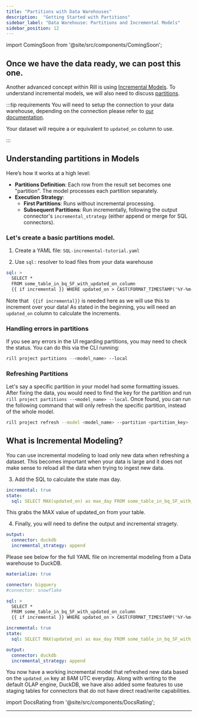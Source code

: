 ```yaml
---
title: "Partitions with Data Warehouses"
description:  "Getting Started with Partitions"
sidebar_label: "Data Warehouse: Partitions and Incremental Models"
sidebar_position: 12
---
```


import ComingSoon from '@site/src/components/ComingSoon';

<ComingSoon />

<div class='contents_to_overlay'>



## Once we have the data ready, we can post this one.


Another advanced concept within Rill is using [Incremental Models](https://docs.rilldata.com/build/advancedmodels/incremental). To understand incremental models, we will also need to discuss [partitions](https://docs.rilldata.com/build/advancedmodels/partitions). 

:::tip requirements
You will need to setup the connection to your data warehouse, depending on the connection please refer to [our documentation](https://docs.rilldata.com/reference/connectors/). 

Your dataset will require a or equivalent to `updated_on` column to use.

:::

## Understanding partitions in Models

Here’s how it works at a high level:

- **Partitions Definition**: Each row from the result set becomes one "partition". The model processes each partition separately.
- **Execution Strategy**:
  - **First Partitions**: Runs without incremental processing.
  - **Subsequent Partitions**: Run incrementally, following the output connector's `incremental_strategy` (either append or merge for SQL connectors).

### Let's create a basic partitions model.


1. Create a YAML file: `SQL-incremental-tutorial.yaml`

2. Use `sql:` resolver to load files from your data warehouse

```yaml
sql: >
  SELECT *
  FROM some_table_in_bq_SF_with_updated_on_column
  {{ if incremental }} WHERE updated_on > CAST(FORMAT_TIMESTAMP('%Y-%m-%d', '{{ .state.max_day }}') AS DATE) {{ end }}
```

Note that ` {{if incremental}}` is needed here as we will use this to increment over your data! As stated in the beginning, you will need an `updated_on` column to calculate the increments. 

### Handling errors in partitions
If you see any errors in the UI regarding partitions, you may need to check the status. You can do this via the CLI running:
```bash
rill project partitions --<model_name> --local
```


### Refreshing Partitions 

Let's say a specific partition in your model had some formatting issues. After fixing the data, you would need to find the key for the partition and run `rill project partitions --<model_name> --local`.  Once found, you can run the following command that will only refresh the specific partition, instead of the whole model.

```bash
rill project refresh --model <model_name> --partition <partition_key>
```

## What is Incremental Modeling?
You can use incremental modeling to load only new data when refreshing a dataset. This becomes important when your data is large and it does not make sense to reload all the data when trying to ingest new data.


3. Add the SQL to calculate the state max day.
```yaml
incremental: true
state:
  sql: SELECT MAX(updated_on) as max_day FROM some_table_in_bq_SF_with_updated_on_column
```

This grabs the MAX value of updated_on from your table.

4. Finally, you will need to define the output and incremental stragety.

```yaml
output:
  connector: duckdb
  incremental_strategy: append
```

Please see below for the full YAML file on incremental modeling from a Data warehouse to DuckDB.
```yaml
materialize: true

connector: bigquery
#connector: snowflake

sql: >
  SELECT *
  FROM some_table_in_bq_SF_with_updated_on_column
  {{ if incremental }} WHERE updated_on > CAST(FORMAT_TIMESTAMP('%Y-%m-%d', '{{ .state.max_day }}') AS DATE) {{ end }}

incremental: true
state:
  sql: SELECT MAX(updated_on) as max_day FROM some_table_in_bq_SF_with_updated_on_column

output:
  connector: duckdb
  incremental_strategy: append
```



You now have a working incremental model that refreshed new data based on the `updated_on` key at 8AM UTC everyday. Along with writing to the default OLAP engine, DuckDB, we have also added some features to use staging tables for connectors that do not have direct read/write capabilities.

import DocsRating from '@site/src/components/DocsRating';

---
<DocsRating />

</div>